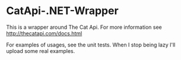 # CatApi-.NET-Wrapper

This is a wrapper around The Cat Api. For more information see http://thecatapi.com/docs.html

For examples of usages, see the unit tests. When I stop being lazy I'll upload some real examples.
